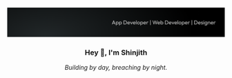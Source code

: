 ![shinjith tagline](https://github.com/shnjd/shnjd/blob/main/.github/images/cover.png)

### <p align="center">Hey 👋, I'm Shinjith</p>

*<p align="center">Building by day, breaching by night.</p>*
